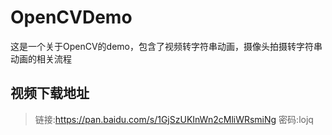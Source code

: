 # OpenCVDemo
这是一个关于OpenCV的demo，包含了视频转字符串动画，摄像头拍摄转字符串动画的相关流程

## 视频下载地址
> 链接:https://pan.baidu.com/s/1GjSzUKInWn2cMliWRsmiNg  密码:lojq
